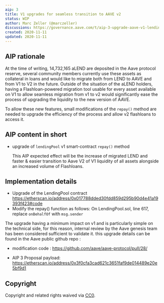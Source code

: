 ```yaml
---
aip: 3
title: V1 upgrades for seamless transition to AAVE v2 
status: WIP
author: Marc Zeller (@marczeller)
discussions: https://governance.aave.com/t/aip-3-upgrade-aave-v1-lendingpool-contract-for-seamless-migration-to-v2/1383
created: 2020-11-11
updated: 2020-11-11
---
```


## AIP rationale

At the time of writing, 14,732,165 aLEND are deposited in the Aave protocol reserve, several community members currently use these assets as collateral in loans and would like to migrate both from LEND to AAVE and from V1 to V2 in the future.
Outside of the situation of the aLEND holders, having a Flashloan-powered migration tool usable for every asset available on V1 to allow seamless migration from v1 to v2 would significantly ease the process of upgrading the liquidity to the new version of AAVE.

To allow these new features, small modifications of the `repay()` method are needed to upgrade the efficiency of the process and allow v2 flashloans to access it.

## AIP content in short

- upgrade of `lendingPool` v1 smart-contract `repay()` method
  
  This AIP expected effect will be the increase of migrated LEND and faster & easier transition to Aave V2 of V1 liquidity of all assets alongside an increased volume of Flashloans.


## Implementation details

- Upgrade of the LendingPool contract https://etherscan.io/address/0x017788dded30fdd859d295b90d4e41a19393f423#code
- Modify the repay() function as follows:
On LendingPool.sol, line 617, replace `onBehalfOf` with `msg.sender`

The upgrade having a minimum impact on v1 and is particularly simple on the technical side, for this reason, internal review by the Aave genesis team has been considered sufficient to validate it.
this upgrade details can be found in the Aave public github repo :

- modification code : https://github.com/aave/aave-protocol/pull/28/

- AIP 3 Proposal payload: https://etherscan.io/address/0x3f0cfa3cad621c3651faf9de014489e20e5bf9d1
  
## Copyright

Copyright and related rights waived via [CC0](https://creativecommons.org/publicdomain/zero/1.0/).

